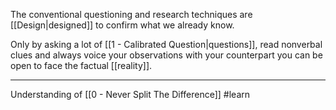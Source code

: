 The conventional questioning and research techniques are [[Design|designed]] to confirm what we already know.

Only by asking a lot of [[1 - Calibrated Question|questions]], read nonverbal clues and always voice your observations with your counterpart you can be open to face the factual [[reality]].

---

Understanding of [[0 - Never Split The Difference]] #learn 